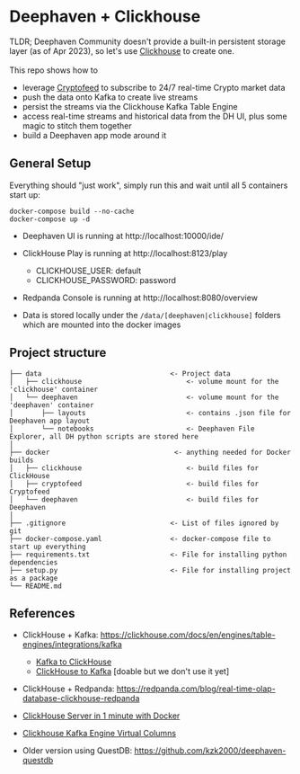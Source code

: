 # Deephaven + Clickhouse
TLDR;
Deephaven Community doesn't provide a built-in persistent storage layer (as of Apr 2023), so let's use 
[Clickhouse](https://clickhouse.com/) to create one.<br><br>
This repo shows how to 
* leverage [Cryptofeed](https://github.com/bmoscon/cryptofeed) to subscribe to 24/7 real-time Crypto market data
* push the data onto Kafka to create live streams
* persist the streams via the Clickhouse Kafka Table Engine
* access real-time streams and historical data from the DH UI, plus some magic to stitch them together
* build a Deephaven app mode around it

## General Setup 
Everything should "just work", simply run this and wait until all 5 containers start up:<br>
```
docker-compose build --no-cache
docker-compose up -d
```
* Deephaven UI is running at http://localhost:10000/ide/
* ClickHouse Play is running at http://localhost:8123/play
  * CLICKHOUSE_USER: default
  * CLICKHOUSE_PASSWORD: password
* Redpanda Console is running at http://localhost:8080/overview

* Data is stored locally under the `/data/[deephaven|clickhouse]` folders which are mounted into the docker images

## Project structure
```
├── data                                <- Project data
│   ├── clickhouse                          <- volume mount for the 'clickhouse' container
│   └── deephaven                           <- volume mount for the 'deephaven' container
│       ├── layouts                         <- contains .json file for Deephaven app layout 
│       └── notebooks                       <- Deephaven File Explorer, all DH python scripts are stored here
│
├── docker                               <- anything needed for Docker builds 
│   ├── clickhouse                          <- build files for ClickHouse                               
│   ├── cryptofeed                          <- build files for Cryptofeed 
│   └── deephaven                           <- build files for Deephaven
│
├── .gitignore                          <- List of files ignored by git
├── docker-compose.yaml                 <- docker-compose file to start up everything
├── requirements.txt                    <- File for installing python dependencies
├── setup.py                            <- File for installing project as a package
└── README.md
```
## References
* ClickHouse + Kafka: https://clickhouse.com/docs/en/engines/table-engines/integrations/kafka
  * [Kafka to ClickHouse](https://clickhouse.com/docs/en/integrations/kafka#kafka-to-clickhouse)
  * [ClickHouse to Kafka](https://clickhouse.com/docs/en/integrations/kafka#clickhouse-to-kafka) [doable but we don't use it yet]

* ClickHouse + Redpanda: https://redpanda.com/blog/real-time-olap-database-clickhouse-redpanda
* [ClickHouse Server in 1 minute with Docker](https://dev.to/titronium/clickhouse-server-in-1-minute-with-docker-4gf2)
* [Clickhouse Kafka Engine Virtual Columns](https://clickhouse.com/docs/en/engines/table-engines/integrations/kafka#virtual-columns)
* Older version using QuestDB: https://github.com/kzk2000/deephaven-questdb
